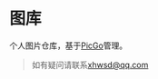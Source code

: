 # 图库
个人图片仓库，基于[PicGo](https://molunerfinn.com/PicGo/)管理。
> 如有疑问请联系[xhwsd@qq.com](http://url.wsd.red/dz-yx)
